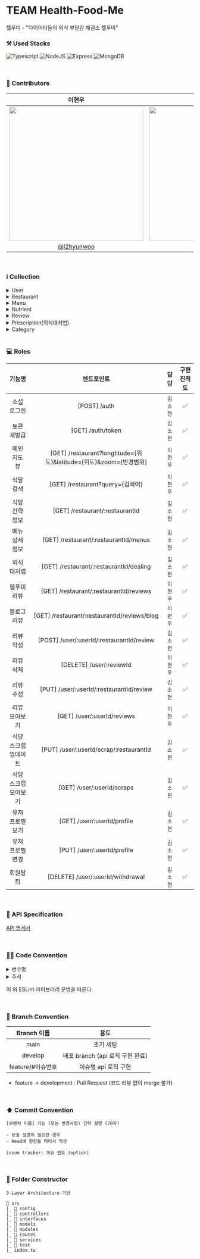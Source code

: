 # TEAM Health-Food-Me
헬푸미 - "다이어터들의 외식 부담감 해결소 헬푸미"
<br/>

### ⚒️ Used Stacks
 ![Typescript](https://img.shields.io/badge/Typescript-3178C6?style=for-the-badge&logo=typescript&logoColor=white)
 ![NodeJS](https://img.shields.io/badge/Node.js-6DA55F?style=for-the-badge&logo=node.js&logoColor=white)
 ![Express](https://img.shields.io/badge/Express-000000?style=for-the-badge&logo=express&logoColor=white)
 ![MongoDB](https://img.shields.io/badge/MongoDB-47A248.svg?style=for-the-badge&logo=mongodb&logoColor=white) 

<br/>

### 👥 Contributors
|이현우|김소현|
| :---: | :---: |
|<img src="https://user-images.githubusercontent.com/55437339/178451474-e8ba24b3-ea25-4d25-b46a-c0d33351e7de.jpeg" width="360"/>|<img src="https://user-images.githubusercontent.com/55437339/178452102-224590a4-4760-4736-9c7b-4f4a7fc3f270.jpeg" width="360"/>|
|[@l2hyunwoo](https://github.com/l2hyunwoo)|[@thguss](https://github.com/thguss)|

<br/>

### ℹ️ Collection
<details>
<summary>User</summary>   
<div markdown="1">       

```typescript
const UserSchema = new mongoose.Schema({
  name: {
    type: String,
    required: true,
    unique: true,
  },
  social: {
    type: String,
    required: true,
  },
  socialId: {
    type: String,
    required: true,
    unique: true,
  },
  email: {
    type: String,
  },
  scrapRestaurants: [
    {
      type: mongoose.Types.ObjectId,
      required: true,
      ref: "Restaurant",
    },
  ],
  refreshToken: {
    type: String,
    required: true,
    unique: true,
  },
});
```
</div>
</details>

<details>
<summary>Restaurant</summary>   
<div markdown="1">   
 
```typescript
const ResaturantSchema = new mongoose.Schema({
  latitude: {
    type: Number,
    required: true,
  },
  longitude: {
    type: Number,
    required: true,
  },
  name: {
    type: String,
    required: true,
    unique: true,
  },
  logo: {
    type: String,
    required: true,
    unique: true,
  },
  category: {
    type: mongoose.Types.ObjectId,
    required: true,
    ref: "Category",
  },
  hashtag: [
    {
      type: String,
      required: true,
    },
  ],
  address: {
    type: String,
    required: true,
  },
  worktime: [
    {
      type: String,
    },
  ],
  contact: {
    type: String,
  },
  reviews: [
    {
      type: mongoose.Types.ObjectId,
      required: true,
      ref: "Review",
    },
  ],
  menus: [
    {
      type: mongoose.Types.ObjectId,
      required: true,
      ref: "Menu",
    },
  ],
});
```
</div>
</details>

<details>
<summary>Menu</summary>   
<div markdown="1">  
 
```typescript
const MenuSchema = new mongoose.Schema({
  name: {
    type: String,
    required: true,
  },
  image: {
    type: String,
    required: true,
  },
  nutrient: {
    type: mongoose.Types.ObjectId,
    required: true,
    ref: "Nutrient",
  },
  price: {
    type: Number,
    required: true,
  },
  from: {
    type: mongoose.Types.ObjectId,
    required: true,
    ref: "Restaurant",
  },
  isHelfoomePick: {
    type: Boolean,
    required: true,
  },
});

```
</div>
</details>

<details>
<summary>Nutrient</summary>   
<div markdown="1">  
 
```typescript
const NutrientSchema = new mongoose.Schema({
  kcal: {
    type: Number,
    required: true,
  },
  carbohydrate: {
    type: Number,
    required: true,
  },
  protein: {
    type: Number,
    required: true,
  },
  fat: {
    type: Number,
    required: true,
  },
  menuId: {
    type: mongoose.Types.ObjectId,
    required: true,
    ref: "Menu",
  },
});
```
</div>
</details>

<details>
<summary>Review</summary>   
<div markdown="1">  
 
```typescript
const ReviewSchema = new mongoose.Schema({
  restaurantId: {
    type: mongoose.Types.ObjectId,
    required: true,
    ref: "Restaurant",
  },
  writerId: {
    type: mongoose.Types.ObjectId,
    required: true,
    ref: "User",
  },
  score: {
    type: Number,
    required: true,
  },
  content: {
    type: String,
  },
  image: [{ type: String }],
  reason: [{ type: String }],
});
```
</div>
</details>

<details>
<summary>Prescription(외식대처법)</summary>   
<div markdown="1">  
 
```typescript
const PrescriptionSchema = new mongoose.Schema({
  category: {
    type: mongoose.Types.ObjectId,
    required: true,
    ref: "Category",
  },
  content: {
    type: String,
    required: true,
  },
});
```
</div>
</details>

<details>
<summary>Category</summary>   
<div markdown="1">  
 
```typescript
const CategorySchema = new mongoose.Schema({
  title: {
    type: String,
    required: true,
  },
  prescriptions: [
    {
      type: mongoose.Types.ObjectId,
      required: true,
      ref: "Prescription",
    },
  ],
});
```
</div>
</details>

<br/>

### 💻 Roles
|기능명|엔드포인트|담당|구현 진척도|
| :---: | :---: | :---: | :---: |
|소셜 로그인|[POST] /auth|`김소현`|✅|
|토큰 재발급|[GET] /auth/token|`김소현`|✅|
|메인 지도 뷰|[GET] /restaurant?longtitude={위도}&latitude={위도}&zoom={반경범위}|`이현우`|✅|
|식당 검색|[GET] /restaurant?query={검색어}|`이현우`|✅|
|식당 간략 정보|[GET] /restaurant/:restaurantId|`김소현`|✅|
|메뉴 상세 정보|[GET] /restaurant/:restaurantId/menus|`김소현`|✅|
|외식 대처법|[GET] /restaurant/:restaurantId/dealing|`김소현`|✅|
|헬푸미 리뷰|[GET] /restaurant/:restaurantId/reviews|`이현우`|✅|
|블로그 리뷰|[GET] /restaurant/:restaurantId/reviews/blog|`이현우`|✅|
|리뷰 작성|[POST] /user/:userId/:restaurantId/review|`김소현`|✅|
|리뷰 삭제|[DELETE] /user/:reviewId|`이현우`|✅|
|리뷰 수정|[PUT] /user/:userId/:restaurantId/review|`김소현`|✅|
|리뷰 모아보기|[GET] /user/:userId/reviews|`이현우`|✅|
|식당 스크랩 업데이트|[PUT] /user/:userId/scrap/:restaurantId|`김소현`|✅|
|식당 스크랩 모아보기|[GET] /user/:userId/scraps|`김소현`|✅|
|유저 프로필 보기|[GET] /user/:userId/profile|`김소현`|✅|
|유저 프로필 변경|[PUT] /user/:userId/profile|`김소현`|✅|
|회원탈퇴|[DELETE] /user/:userId/withdrawal|`김소현`|✅|

<br/>

### 📝 API Specification
[API 명세서](https://chipped-hamburger-edb.notion.site/d615e5d9237c46f1861a4274c0379576?v=1201e0a5ad1f4caaa115b36c5766ecc5)

<br/>

### 🧑‍💻 Code Convention

<details>
<summary>변수명</summary>   
<div markdown="1">       

 1. Camel Case 사용
 2. 함수의 경우 동사+명사 사용 ( ex) getUser() )
 3. 약어는 되도록 사용하지 않음
 
</div>
</details>

<details>
<summary>주석</summary>   
<div markdown="1">       

 1. 한 줄 주석 사용 //
 2. 함수 주석
 ```
 /**
 * @route
 * @desc
 * @access
 **/
 getUser()
 ```
 
</div>
</details>

이 외 ESLint 라이브러리 문법을 따른다.

<br/>

### 🎋 Branch Convention
|Branch 이름|용도|
| :--: | :--: |
|main|초기 세팅|
|develop|배포 branch (api 로직 구현 완료)|
|feature/#이슈번호|이슈별 api 로직 구현|

- feature -> development : Pull Request (코드 리뷰 없이 merge 불가)

<br/>

### ⬆️ Commit Convention
```
[브랜치 이름] 기능 (또는 변경사항) 간략 설명 (70자)

- 보충 설명이 필요한 경우
- Head에 한칸을 띄어서 작성

issue tracker: 이슈 번호 (option)
```

<br/>

### 📂 Folder Constructor
```
3-Layer Architecture 기반

📁 src
|_ 📁 config
|_ 📁 controllers
|_ 📁 interfaces
|_ 📁 models
|_ 📁 modules
|_ 📁 routes
|_ 📁 services
|_ 📁 test
|_ index.ts
```
